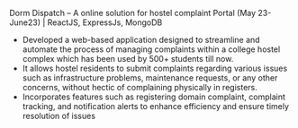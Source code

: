 Dorm Dispatch – A online solution for hostel complaint Portal (May 23- June23) | ReactJS, ExpressJs, MongoDB
* Developed a web-based application designed to streamline and automate the process of managing complaints within a
college hostel complex which has been used by 500+ students till now.
* It allows hostel residents to submit complaints regarding various issues such as infrastructure problems, maintenance
requests, or any other concerns, without hectic of complaining physically in registers.
* Incorporates features such as registering domain complaint, complaint tracking, and notification alerts to enhance
efficiency and ensure timely resolution of issues
